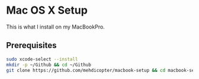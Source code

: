 # Mac OS X Setup

This is what I install on my MacBookPro.

## Prerequisites

```sh
sudo xcode-select --install
mkdir -p ~/Github && cd ~/Github
git clone https://github.com/mehdicopter/macbook-setup && cd macbook-setup
```
